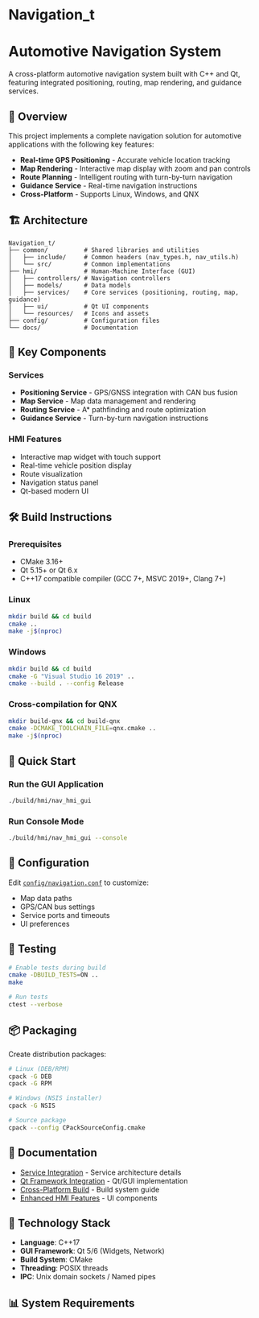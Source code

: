 # Navigation_t
# Automotive Navigation System

A cross-platform automotive navigation system built with C++ and Qt, featuring integrated positioning, routing, map rendering, and guidance services.

## 🎯 Overview

This project implements a complete navigation solution for automotive applications with the following key features:

- **Real-time GPS Positioning** - Accurate vehicle location tracking
- **Map Rendering** - Interactive map display with zoom and pan controls
- **Route Planning** - Intelligent routing with turn-by-turn navigation
- **Guidance Service** - Real-time navigation instructions
- **Cross-Platform** - Supports Linux, Windows, and QNX

## 🏗️ Architecture

```
Navigation_t/
├── common/          # Shared libraries and utilities
│   ├── include/     # Common headers (nav_types.h, nav_utils.h)
│   └── src/         # Common implementations
├── hmi/             # Human-Machine Interface (GUI)
│   ├── controllers/ # Navigation controllers
│   ├── models/      # Data models
│   ├── services/    # Core services (positioning, routing, map, guidance)
│   ├── ui/          # Qt UI components
│   └── resources/   # Icons and assets
├── config/          # Configuration files
└── docs/            # Documentation
```

## 🔑 Key Components

### Services
- **Positioning Service** - GPS/GNSS integration with CAN bus fusion
- **Map Service** - Map data management and rendering
- **Routing Service** - A* pathfinding and route optimization
- **Guidance Service** - Turn-by-turn navigation instructions

### HMI Features
- Interactive map widget with touch support
- Real-time vehicle position display
- Route visualization
- Navigation status panel
- Qt-based modern UI

## 🛠️ Build Instructions

### Prerequisites
- CMake 3.16+
- Qt 5.15+ or Qt 6.x
- C++17 compatible compiler (GCC 7+, MSVC 2019+, Clang 7+)

### Linux
```bash
mkdir build && cd build
cmake ..
make -j$(nproc)
```

### Windows
```bash
mkdir build && cd build
cmake -G "Visual Studio 16 2019" ..
cmake --build . --config Release
```

### Cross-compilation for QNX
```bash
mkdir build-qnx && cd build-qnx
cmake -DCMAKE_TOOLCHAIN_FILE=qnx.cmake ..
make -j$(nproc)
```

## 🚀 Quick Start

### Run the GUI Application
```bash
./build/hmi/nav_hmi_gui
```

### Run Console Mode
```bash
./build/hmi/nav_hmi_gui --console
```

## 📝 Configuration

Edit [`config/navigation.conf`](config/navigation.conf) to customize:
- Map data paths
- GPS/CAN bus settings
- Service ports and timeouts
- UI preferences

## 🧪 Testing

```bash
# Enable tests during build
cmake -DBUILD_TESTS=ON ..
make

# Run tests
ctest --verbose
```

## 📦 Packaging

Create distribution packages:

```bash
# Linux (DEB/RPM)
cpack -G DEB
cpack -G RPM

# Windows (NSIS installer)
cpack -G NSIS

# Source package
cpack --config CPackSourceConfig.cmake
```

## 📖 Documentation

- [Service Integration](docs/SERVICE_INTEGRATION.md) - Service architecture details
- [Qt Framework Integration](docs/QT_FRAMEWORK_INTEGRATION.md) - Qt/GUI implementation
- [Cross-Platform Build](CROSS_PLATFORM_BUILD_SUMMARY.md) - Build system guide
- [Enhanced HMI Features](docs/ENHANCED_HMI_FEATURES.md) - UI components

## 🔧 Technology Stack

- **Language**: C++17
- **GUI Framework**: Qt 5/6 (Widgets, Network)
- **Build System**: CMake
- **Threading**: POSIX threads
- **IPC**: Unix domain sockets / Named pipes

## 📊 System Requirements